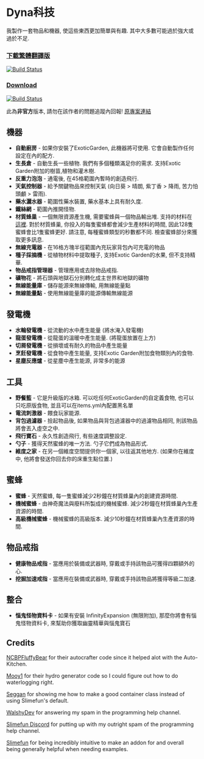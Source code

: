 # Dyna科技
我製作一套物品和機器, 使這些東西更加簡單與有趣.
其中大多數可能過於強大或過於不足.

### [下載繁體翻譯版](https://xmikux.github.io/builds/xMikux/DynaTech/master/)
[![Build Status](https://xmikux.github.io/builds/xMikux/DynaTech/master/badge.svg)](https://xmikux.github.io/builds/xMikux/DynaTech/master)

### [Download](https://thebusybiscuit.github.io/builds/ProfElements/DynaTech/master/)
[![Build Status](https://thebusybiscuit.github.io/builds/ProfElements/DynaTech/master/badge.svg)](https://thebusybiscuit.github.io/builds/ProfElements/DynaTech/master)

此為**非官方**版本, 請勿在該作者的問題追蹤內回報!
[原專案連結](https://github.com/ProfElements/DynaTech)

## 機器
- **自動廚房** - 如果你安裝了ExoticGarden, 此機器將可使用. 它會自動製作任何設定在內的配方.
- **生長倉** - 自動生長一些植物. 我們有多個種類滿足你的需求. 支持Exotic Garden附加的樹苗,植物和灌木樹.
- **反重力泡泡** - 通電後, 在45格範圍內暫時的創造飛行.
- **天氣控制器** - 給予關鍵物品來控制天氣 (向日葵 > 晴朗, 紫丁香 > 降雨, 苦力怕頭顱 > 雷雨).
- **藥水灑水器** - 範圍性藥水裝置, 藥水基本上具有耐久度.
- **鐵絲網** - 範圍內推開怪物.
- **材質蜂巢** - 一個無限資源產生機, 需要蜜蜂與一個物品輸出堆. 支持的材料在 [這裡](https://github.com/ProfElements/DynaTech/blob/1b6aee96937da31c7bdb84df284392530149ce63/src/main/java/me/profelements/dynatech/items/electric/MaterialHive.java#L169). 對於材質蜂巢, 你投入的每隻蜜蜂都會減少生產材料的時間, 因此128隻蜜蜂會比1隻蜜蜂更好. 請注意, 每種蜜蜂類型的秒數都不同. 檢查蜜蜂部分來獲取更多訊息.
- **無線充電器** - 在16格方塊半徑範圍內充玩家背包內可充電的物品
- **種子採摘機** - 從植物材料中提取種子, 支持Exotic Garden的水果, 但不支持精華.
- **物品戒指管理器** - 管理應用或去除物品戒指.
- **礦物花** - 將石頭與地獄石分別轉化成主世界和地獄的礦物
- **無線能量庫** - 儲存能源來無線傳輸, 用無線能量點
- **無線能量點** - 使用無線能量庫的能源傳輸無線能源

## 發電機
- **水輪發電機** - 從流動的水中產生能量 (將水淹入發電機)
- **龍蛋發電機** - 從龍蛋的溫暖中產生能量. (將龍蛋放置在上方)
- **切屑發電機** - 從損壞或有耐久的物品中產生能量
- **烹飪發電機** - 從食物中產生能量, 支持Exotic Garden附加食物類別內的食物.
- **星塵反應爐** - 從星塵中產生能源, 非常多的能源

## 工具
- **野餐籃** - 它是升級版的冰箱. 可以吃任何ExoticGarden的自定義食物, 也可以只吃原版食物, 並且可以在items.yml內配置黑名單
- **電流刺激器** - 餵食玩家能源. 
- **背包過濾器** - 撿起物品後, 如果物品與背包過濾器中的過濾物品相同, 則該物品將會丟入虛空之中.
- **飛行寶石** - 永久性創造飛行, 有些速度調整設定.
- **勺子** - 獲得天然蜜蜂的唯一方法. 勺子它們成為物品形式.
- **維度之家** - 在另一個維度空間提供你一個家, 以往返其他地方. (如果你在維度中, 他將會發送你回去你的床重生點位置.)

## 蜜蜂
- **蜜蜂** - 天然蜜蜂, 每一隻蜜蜂減少2秒鐘在材質蜂巢內的創建資源時間.
- **機械蜜蜂** - 由神奇魔法與廢料所製成的機械蜜蜂. 減少2秒鐘在材質蜂巢內生產資源的時間.
- **高級機械蜜蜂** - 機械蜜蜂的高級版本. 減少10秒鐘在材質蜂巢內生產資源的時間.

## 物品戒指
- **健康物品戒指** - 當應用於裝備或武器時, 穿戴或手持該物品可獲得四顆額外的心.
- **挖掘加速戒指** - 當應用在裝備或武器時, 穿戴或手持該物品將獲得等級二加速.

## 整合 
 - **惱鬼怪物資料卡** - 如果有安裝 InfinityExpansion (無限附加), 那麼你將會有惱鬼怪物資料卡, 來幫助你獲取幽靈精華與惱鬼寶石

## Credits
 [NCBPFluffyBear](https://github.com/ncbpfluffybear) for their autocrafter code since it helped alot with the Auto-Kitchen.

 [Mooy1](https://github.com/mooy1) for their hydro generator code so I could figure out how to do waterlogging right.

 [Seggan](https://github.com/seggan) for showing me how to make a good container class instead of using Slimefun's default.

 [WalshyDev](https://github.com/WalshyDev) for answering my spam in the programming help channel.

 [Slimefun Discord](https://slimefun.dev/discord) for putting up with my outright spam of the programming help channel.

 [Slimefun](https://github.com/slimefun/slimefun4) for being incredibly intuitive to make an addon for and overall being generally helpful when needing examples.
